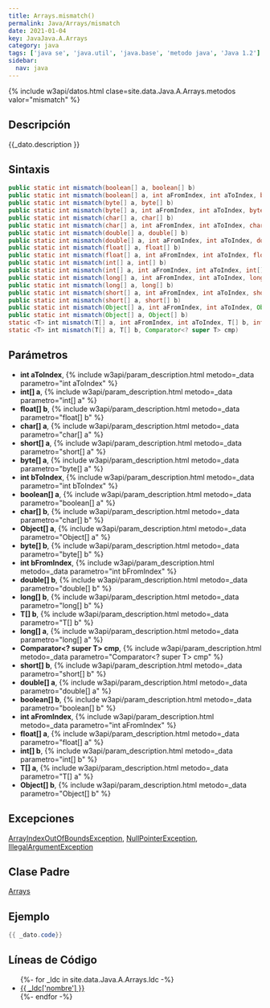 ```yaml
---
title: Arrays.mismatch()
permalink: Java/Arrays/mismatch
date: 2021-01-04
key: JavaJava.A.Arrays
category: java
tags: ['java se', 'java.util', 'java.base', 'metodo java', 'Java 1.2']
sidebar: 
  nav: java
---
```


{% include w3api/datos.html clase=site.data.Java.A.Arrays.metodos valor="mismatch" %}

## Descripción
{{_dato.description }}

## Sintaxis
~~~java
public static int mismatch(boolean[] a, boolean[] b)
public static int mismatch(boolean[] a, int aFromIndex, int aToIndex, boolean[] b, int bFromIndex, int bToIndex)
public static int mismatch(byte[] a, byte[] b)
public static int mismatch(byte[] a, int aFromIndex, int aToIndex, byte[] b, int bFromIndex, int bToIndex)
public static int mismatch(char[] a, char[] b)
public static int mismatch(char[] a, int aFromIndex, int aToIndex, char[] b, int bFromIndex, int bToIndex)
public static int mismatch(double[] a, double[] b)
public static int mismatch(double[] a, int aFromIndex, int aToIndex, double[] b, int bFromIndex, int bToIndex)
public static int mismatch(float[] a, float[] b)
public static int mismatch(float[] a, int aFromIndex, int aToIndex, float[] b, int bFromIndex, int bToIndex)
public static int mismatch(int[] a, int[] b)
public static int mismatch(int[] a, int aFromIndex, int aToIndex, int[] b, int bFromIndex, int bToIndex)
public static int mismatch(long[] a, int aFromIndex, int aToIndex, long[] b, int bFromIndex, int bToIndex)
public static int mismatch(long[] a, long[] b)
public static int mismatch(short[] a, int aFromIndex, int aToIndex, short[] b, int bFromIndex, int bToIndex)
public static int mismatch(short[] a, short[] b)
public static int mismatch(Object[] a, int aFromIndex, int aToIndex, Object[] b, int bFromIndex, int bToIndex)
public static int mismatch(Object[] a, Object[] b)
static <T> int mismatch(T[] a, int aFromIndex, int aToIndex, T[] b, int bFromIndex, int bToIndex, Comparator<? super T> cmp)
static <T> int mismatch(T[] a, T[] b, Comparator<? super T> cmp)
~~~

## Parámetros
* **int aToIndex**,  {% include w3api/param_description.html metodo=_data parametro="int aToIndex" %}
* **int[] a**,  {% include w3api/param_description.html metodo=_data parametro="int[] a" %}
* **float[] b**,  {% include w3api/param_description.html metodo=_data parametro="float[] b" %}
* **char[] a**,  {% include w3api/param_description.html metodo=_data parametro="char[] a" %}
* **short[] a**,  {% include w3api/param_description.html metodo=_data parametro="short[] a" %}
* **byte[] a**,  {% include w3api/param_description.html metodo=_data parametro="byte[] a" %}
* **int bToIndex**,  {% include w3api/param_description.html metodo=_data parametro="int bToIndex" %}
* **boolean[] a**,  {% include w3api/param_description.html metodo=_data parametro="boolean[] a" %}
* **char[] b**,  {% include w3api/param_description.html metodo=_data parametro="char[] b" %}
* **Object[] a**,  {% include w3api/param_description.html metodo=_data parametro="Object[] a" %}
* **byte[] b**,  {% include w3api/param_description.html metodo=_data parametro="byte[] b" %}
* **int bFromIndex**,  {% include w3api/param_description.html metodo=_data parametro="int bFromIndex" %}
* **double[] b**,  {% include w3api/param_description.html metodo=_data parametro="double[] b" %}
* **long[] b**,  {% include w3api/param_description.html metodo=_data parametro="long[] b" %}
* **T[] b**,  {% include w3api/param_description.html metodo=_data parametro="T[] b" %}
* **long[] a**,  {% include w3api/param_description.html metodo=_data parametro="long[] a" %}
* **Comparator&lt;? super T&gt; cmp**,  {% include w3api/param_description.html metodo=_data parametro="Comparator<? super T> cmp" %}
* **short[] b**,  {% include w3api/param_description.html metodo=_data parametro="short[] b" %}
* **double[] a**,  {% include w3api/param_description.html metodo=_data parametro="double[] a" %}
* **boolean[] b**,  {% include w3api/param_description.html metodo=_data parametro="boolean[] b" %}
* **int aFromIndex**,  {% include w3api/param_description.html metodo=_data parametro="int aFromIndex" %}
* **float[] a**,  {% include w3api/param_description.html metodo=_data parametro="float[] a" %}
* **int[] b**,  {% include w3api/param_description.html metodo=_data parametro="int[] b" %}
* **T[] a**,  {% include w3api/param_description.html metodo=_data parametro="T[] a" %}
* **Object[] b**,  {% include w3api/param_description.html metodo=_data parametro="Object[] b" %}

## Excepciones
[ArrayIndexOutOfBoundsException](/Java/ArrayIndexOutOfBoundsException/), [NullPointerException](/Java/NullPointerException/), [IllegalArgumentException](/Java/IllegalArgumentException/)

## Clase Padre
[Arrays](/Java/Arrays/)

## Ejemplo
~~~java
{{ _dato.code}}
~~~

## Líneas de Código
<ul>
{%- for _ldc in site.data.Java.A.Arrays.ldc -%}
   <li>
       <a href="{{_ldc['url'] }}">{{ _ldc['nombre'] }}</a>
   </li>
{%- endfor -%}
</ul>
